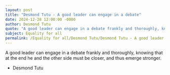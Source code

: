 ```yaml
---
layout: post
title: "Desmond Tutu - A good leader can engage in a debate"
date: 2024-12-28 12:00:00 -0000
author: Desmond Tutu
quote: "A good leader can engage in a debate frankly and thoroughly, knowing that at the end he and the other side must be closer, and thus emerge stronger."
subject: Equality for all
permalink: /Equality for all/Desmond Tutu/Desmond Tutu - A good leader can engage in a debate
---
```


A good leader can engage in a debate frankly and thoroughly, knowing that at the end he and the other side must be closer, and thus emerge stronger.

- Desmond Tutu
